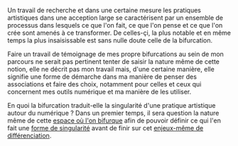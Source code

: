 Un travail de recherche et dans une certaine mesure les pratiques artistiques dans une acception large se caractérisent par un ensemble de processus dans lesquels ce que l'on fait, ce que l'on pense et ce que l'on crée sont amenés à ce transformer. De celles-çi, la plus notable et en même temps la plus insaisissable est sans nulle doute celle de la bifurcation.

Faire un travail de témoignage de mes propre bifurcations au sein de mon parcours ne serait pas pertinent tenter de saisir la nature même de cette notion, elle ne décrit pas mon travail mais, d'une certaine manière, elle signifie une forme de démarche dans ma manière de penser des associations et faire des choix, notamment pour celles et ceux qui concernent mes outils numérique et ma manière de les utiliser.

En quoi la bifurcation traduit-elle la singularité d'une pratique artistique autour du numérique ? Dans un premier temps, il sera question la nature même de cette [espace où l'on bifurque](https://bifurcation.etxetxe.fr/3-espace-de-la-bifurcation/1-0-introduction/) afin de pouvoir définir ce qui l'en fait une [forme de singularité](https://bifurcation.etxetxe.fr/4-questionner-le-paradigme-de-la-singularite/2-0-introduction/) avant de finir sur cet [enjeux-même de différenciation](https://bifurcation.etxetxe.fr/5-etre-different-mais-relie/3-0-introduction/).

